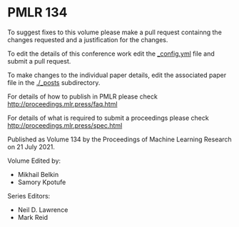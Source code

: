 # PMLR 134

To suggest fixes to this volume please make a pull request containng the changes requested and a justification for the changes.

To edit the details of this conference work edit the [_config.yml](./_config.yml) file and submit a pull request.

To make changes to the individual paper details, edit the associated paper file in the [./_posts](./_posts) subdirectory.

For details of how to publish in PMLR please check http://proceedings.mlr.press/faq.html

For details of what is required to submit a proceedings please check http://proceedings.mlr.press/spec.html



Published as Volume 134 by the Proceedings of Machine Learning Research on 21 July 2021.

Volume Edited by:
  * Mikhail Belkin
  * Samory Kpotufe

Series Editors:
  * Neil D. Lawrence
  * Mark Reid

